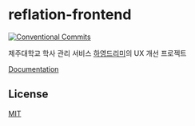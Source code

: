 # reflation-frontend

[![Conventional Commits](https://img.shields.io/badge/Conventional%20Commits-1.0.0-yellow?style=flat-square)](https://www.conventionalcommits.org/)

제주대학교 학사 관리 서비스 [하영드리미](https://dreamy.jejunu.ac.kr/)의 UX 개선 프로젝트

[Documentation](https://reflation.gitbook.io/reflation)

## License

[MIT](./LICENSE)

